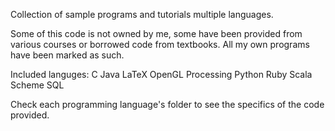 Collection of sample programs and tutorials multiple languages.

Some of this code is not owned by me, some have been provided from various courses or borrowed code from textbooks. All my own programs have been marked as such.

Included languges:
  C
  Java
  LaTeX
  OpenGL
  Processing
  Python
  Ruby
  Scala
  Scheme
  SQL

Check each programming language's folder to see the specifics of the code provided.
